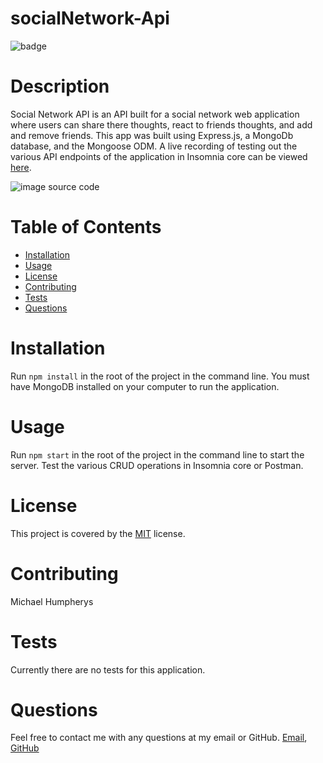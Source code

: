 # socialNetwork-Api

![badge](https://img.shields.io/badge/license-MIT-brightgreen)
# Description
Social Network API is an API built for a social network web application where users can share there thoughts, react to friends thoughts, and add and remove friends. This app was built using Express.js, a MongoDb database, and the Mongoose ODM. A live recording of testing out the various API endpoints of the application in Insomnia core can be viewed [here](https://drive.google.com/file/d/1JdLcvaDnESzMtrS8SkIwFyxnawkC69Dm/view).

![image source code](assets/img/snApi.gif)

# Table of Contents
- [Installation](#installation)
- [Usage](#usage)
- [License](#license)
- [Contributing](#contributing)
- [Tests](#tests)
- [Questions](#questions)

# Installation
Run `npm install` in the root of the project in the command line. You must have MongoDB installed on your computer to run the application.

# Usage
Run `npm start` in the root of the project in the command line to start the server. Test the various CRUD operations in Insomnia core or Postman.

# License
This project is covered by the [MIT](https://spdx.org/licenses/MIT.html) license.

# Contributing
Michael Humpherys

# Tests
Currently there are no tests for this application.

# Questions
Feel free to contact me with any questions at my email or GitHub. [Email](mailto:mrhumpherys@gmail.com), [GitHub](https://github.com/mrhumpherys)
